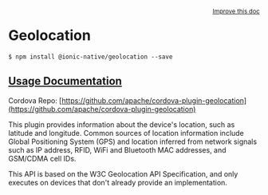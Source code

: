 
<a style="float:right;font-size:12px;" href="http://github.com/driftyco/ionic-native/edit/master/src/@ionic-native/plugins/geolocation/index.ts#L109">
  Improve this doc
</a>

# Geolocation
<!-- end header block -->

```
$ npm install @ionic-native/geolocation --save
```

## [Usage Documentation](https://ionicframework.com/docs/v2/native/geolocation/)

Cordova Repo: [https://github.com/apache/cordova-plugin-geolocation](https://github.com/apache/cordova-plugin-geolocation)

<!-- description -->
This plugin provides information about the device's location, such as latitude and longitude. Common sources of location information include Global Positioning System (GPS) and location inferred from network signals such as IP address, RFID, WiFi and Bluetooth MAC addresses, and GSM/CDMA cell IDs.

 This API is based on the W3C Geolocation API Specification, and only executes on devices that don't already provide an implementation.
<!-- end for prop in method.decorators[0].argumentInfo -->
<!-- end content block -->
<!-- end body block -->
